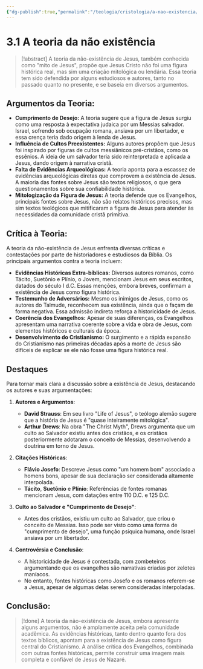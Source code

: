 ```yaml
---
{"dg-publish":true,"permalink":"/teologia/cristologia/a-nao-existencia/","title":"3.1 A não existência","metatags":{"description":"propõe que Jesus Cristo não foi uma figura histórica real, mas sim uma criação mitológica ou lendária"},"tags":["Teologia","Cristologia","heresia"],"noteIcon":2,"updated":"2025-05-01T15:38:00.006-03:00"}
---
```


# 3.1 A teoria da não existência

>[!abstract] A teoria da não-existência de Jesus, também conhecida como "mito de Jesus", propõe que Jesus Cristo não foi uma figura histórica real, mas sim uma criação mitológica ou lendária. Essa teoria tem sido defendida por alguns estudiosos e autores, tanto no passado quanto no presente, e se baseia em diversos argumentos.

## **Argumentos da Teoria:**

- **Cumprimento de Desejo:** A teoria sugere que a figura de Jesus surgiu como uma resposta à expectativa judaica por um Messias salvador. Israel, sofrendo sob ocupação romana, ansiava por um libertador, e essa crença teria dado origem à lenda de Jesus.
- **Influência de Cultos Preexistentes:** Alguns autores propõem que Jesus foi inspirado por figuras de cultos messiânicos pré-cristãos, como os essênios. A ideia de um salvador teria sido reinterpretada e aplicada a Jesus, dando origem à narrativa cristã.
- **Falta de Evidências Arqueológicas:** A teoria aponta para a escassez de evidências arqueológicas diretas que comprovem a existência de Jesus. A maioria das fontes sobre Jesus são textos religiosos, o que gera questionamentos sobre sua confiabilidade histórica.
- **Mitologização da Figura de Jesus:** A teoria defende que os Evangelhos, principais fontes sobre Jesus, não são relatos históricos precisos, mas sim textos teológicos que mitificaram a figura de Jesus para atender às necessidades da comunidade cristã primitiva.

## **Crítica à Teoria:**

A teoria da não-existência de Jesus enfrenta diversas críticas e contestações por parte de historiadores e estudiosos da Bíblia. Os principais argumentos contra a teoria incluem:

- **Evidências Históricas Extra-bíblicas:** Diversos autores romanos, como Tácito, Suetônio e Plínio, o Jovem, mencionam Jesus em seus escritos, datados do século I d.C. Essas menções, embora breves, confirmam a existência de Jesus como figura histórica.
- **Testemunho de Adversários:** Mesmo os inimigos de Jesus, como os autores do Talmude, reconhecem sua existência, ainda que o façam de forma negativa. Essa admissão indireta reforça a historicidade de Jesus.
- **Coerência dos Evangelhos:** Apesar de suas diferenças, os Evangelhos apresentam uma narrativa coerente sobre a vida e obra de Jesus, com elementos históricos e culturais da época.
- **Desenvolvimento do Cristianismo:** O surgimento e a rápida expansão do Cristianismo nas primeiras décadas após a morte de Jesus são difíceis de explicar se ele não fosse uma figura histórica real.

## Destaques

Para tornar mais clara a discussão sobre a existência de Jesus, destacando os autores e suas argumentações:

1. **Autores e Argumentos**:
   - **David Strauss**: Em seu livro "Life of Jesus", o teólogo alemão sugere que a história de Jesus é "quase inteiramente mitológica".
   - **Arthur Drews**: Na obra "The Christ Myth", Drews argumenta que um culto ao Salvador existiu antes dos cristãos, e os cristãos posteriormente adotaram o conceito de Messias, desenvolvendo a doutrina em torno de Jesus.
   
2. **Citações Históricas**:
   - **Flávio Josefo**: Descreve Jesus como "um homem bom" associado a homens bons, apesar de sua declaração ser considerada altamente interpolada.
   - **Tácito**, **Suetônio** e **Plínio**: Referências de fontes romanas mencionam Jesus, com datações entre 110 D.C. e 125 D.C.

3. **Culto ao Salvador e "Cumprimento de Desejo"**:
   - Antes dos cristãos, existiu um culto ao Salvador, que criou o conceito de Messias. Isso pode ser visto como uma forma de "cumprimento de desejo", uma função psíquica humana, onde Israel ansiava por um libertador.

4. **Controvérsia e Conclusão**:
   - A historicidade de Jesus é contestada, com zombeteiros argumentando que os evangelhos são narrativas criadas por zelotes maníacos.
   - No entanto, fontes históricas como Josefo e os romanos referem-se a Jesus, apesar de algumas delas serem consideradas interpoladas.

## **Conclusão:**

>[!done] A teoria da não-existência de Jesus, embora apresente alguns argumentos, não é amplamente aceita pela comunidade acadêmica. As evidências históricas, tanto dentro quanto fora dos textos bíblicos, apontam para a existência de Jesus como figura central do Cristianismo. A análise crítica dos Evangelhos, combinada com outras fontes históricas, permite construir uma imagem mais completa e confiável de Jesus de Nazaré.
